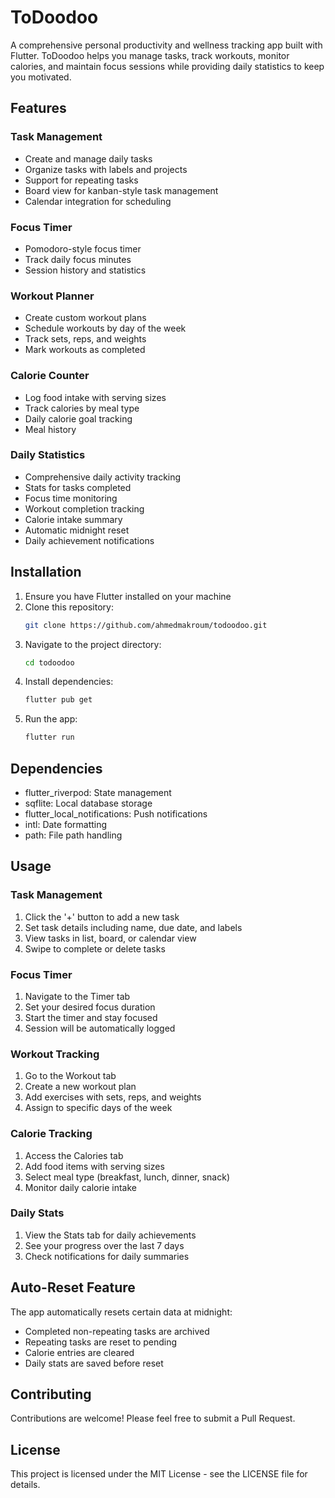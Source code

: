 # ToDoodoo

A comprehensive personal productivity and wellness tracking app built with Flutter. ToDoodoo helps you manage tasks, track workouts, monitor calories, and maintain focus sessions while providing daily statistics to keep you motivated.

## Features

### Task Management
- Create and manage daily tasks
- Organize tasks with labels and projects
- Support for repeating tasks
- Board view for kanban-style task management
- Calendar integration for scheduling

### Focus Timer
- Pomodoro-style focus timer
- Track daily focus minutes
- Session history and statistics

### Workout Planner
- Create custom workout plans
- Schedule workouts by day of the week
- Track sets, reps, and weights
- Mark workouts as completed

### Calorie Counter
- Log food intake with serving sizes
- Track calories by meal type
- Daily calorie goal tracking
- Meal history

### Daily Statistics
- Comprehensive daily activity tracking
- Stats for tasks completed
- Focus time monitoring
- Workout completion tracking
- Calorie intake summary
- Automatic midnight reset
- Daily achievement notifications

## Installation

1. Ensure you have Flutter installed on your machine
2. Clone this repository:
   ```bash
   git clone https://github.com/ahmedmakroum/todoodoo.git
   ```
3. Navigate to the project directory:
   ```bash
   cd todoodoo
   ```
4. Install dependencies:
   ```bash
   flutter pub get
   ```
5. Run the app:
   ```bash
   flutter run
   ```

## Dependencies

- flutter_riverpod: State management
- sqflite: Local database storage
- flutter_local_notifications: Push notifications
- intl: Date formatting
- path: File path handling

## Usage

### Task Management
1. Click the '+' button to add a new task
2. Set task details including name, due date, and labels
3. View tasks in list, board, or calendar view
4. Swipe to complete or delete tasks

### Focus Timer
1. Navigate to the Timer tab
2. Set your desired focus duration
3. Start the timer and stay focused
4. Session will be automatically logged

### Workout Tracking
1. Go to the Workout tab
2. Create a new workout plan
3. Add exercises with sets, reps, and weights
4. Assign to specific days of the week

### Calorie Tracking
1. Access the Calories tab
2. Add food items with serving sizes
3. Select meal type (breakfast, lunch, dinner, snack)
4. Monitor daily calorie intake

### Daily Stats
1. View the Stats tab for daily achievements
2. See your progress over the last 7 days
3. Check notifications for daily summaries

## Auto-Reset Feature

The app automatically resets certain data at midnight:
- Completed non-repeating tasks are archived
- Repeating tasks are reset to pending
- Calorie entries are cleared
- Daily stats are saved before reset

## Contributing

Contributions are welcome! Please feel free to submit a Pull Request.

## License

This project is licensed under the MIT License - see the LICENSE file for details.
